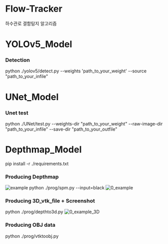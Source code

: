 # Flow-Tracker
하수관로 결함탐지 알고리즘

# YOLOv5_Model
### Detection
python ./yolov5/detect.py --weights 'path_to_your_weight' --source "path_to_your_infile"

# UNet_Model 
### Unet test
python ./UNet/test.py --weights-dir "path_to_your_weight" --raw-image-dir "path_to_your_infile" --save-dir "path_to_your_outfile"

# Depthmap_Model
pip install -r ./requirements.txt
### Producing Depthmap
![example](https://user-images.githubusercontent.com/65105801/137611561-6ec31484-beb0-402b-b36e-6df63420ede3.jpg)
python ./prog/spm.py --input=black
![0_example](https://user-images.githubusercontent.com/65105801/137611566-e53e7a94-c58f-4b2d-a8a6-f1c163adf1f7.jpg)
### Producing 3D_vtk_file + Screenshot
python ./prog/depthto3d.py
![0_example_3D](https://user-images.githubusercontent.com/65105801/137611569-02c01bea-c391-412c-8dd9-91fcea2c30e9.png)
### Producing OBJ data
python ./prog/vtktoobj.py
